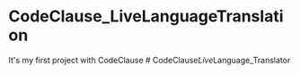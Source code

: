 # CodeClause_LiveLanguageTranslation
It's my first project with CodeClause
#   C o d e C l a u s e _ L i v e _ L a n g u a g e _ T r a n s l a t o r  
 